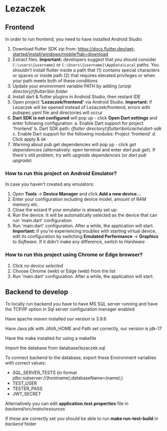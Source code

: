 ﻿# Lezaczek
 
## Frontend
In order to run frontend, you need to have installed Android Studio
1. Download flutter SDK zip from: https://docs.flutter.dev/get-started/install/windows/mobile?tab=download
2. Extract files. **Important:** developers suggest that you should consider ```C:\users\{username}``` or ```C:\Users\{username}\AppData\Local``` paths. You shouldn't install flutter inside a path that (1) contains special characters or spaces or inside path (2) that requires elevated privileges or when your path meets both of these conditions
3. Update your environment variable PATH by adding *(unzip directory)\flutter\bin folder*
4. Install dart & flutter plugins in Android Studio, then restard IDE
5. Open project **'Lezaczek/frontend'** via Android Studio. **Important:** if Lezaczek will be opened instead of Lezaczek/frontend, errors with pubspec.yaml file and directories will occur
6. **Dart SDK is not configured** will pop up - click **Open Dart settings** and enter following configuration:
    a. Enable Dart support for project 'frontend'
    b. Dart SDK path: *(flutter directory)\flutter\bin\cache\dart-sdk*
    c. Enable Dart support for the following modules: Project 'frontend'
    d. Click apply & ok
7. Warning about pub get dependencies will pop up - click *get dependencies* (alternatively: open terminal and enter *dart pub get*). If there's still problem, try with *upgrade dependencies* (or *dart pub upgrade*)
### How to run this project on Android Emulator?
In case you haven't created any emulators:
1. Open **Tools** -> **Device Manager** and click **Add a new device...**
2. Enter your configuration including device model, amount of RAM memory etc.
3. Close the wizard
If your emulator is already set up:
1. Run the device. It will be automatically selected as the device that can run 'main.dart' configuration
2. Run 'main.dart' configuration. After a while, the application will start.
**Important:** if you're experiencing troubles with starting virtual device, edit its configuration by switching **Emulated Performance** -> **Graphics** to *Software*. If it didn't make any difference, switch to *Hardware*
### How to run this project using Chrome or Edge browser?
1. Click *no device selected*
2. Choose Chrome (web) or Edge (web) from the list
3. Run 'main.dart' configuration. After a while, the application will start.

## Backend to develop
To locally run backend you have to have MS SQL server running and have the TCP/IP option in Sql server configuration manager enabled

Have apache maven installed our version is 3.9.6

Have Java jdk with JAVA_HOME and Path set correctly, our version is jdk-17

Have the make installed for using a makefile

Import the database from database/lezaczek.sql

To connect backend to the database, export these Environment variables with correct values:
- SQL_SERVER_TESTS (in format jdbc:sqlserver://(hostname);databaseName=(name);)
- TEST_USER
- TESTER_PASS
- JWT_SECRET

Alternatively you can edit **application.test.properties** file in *backend/src/main/resources*

If these are correctly set you should be able to run **make run-test-build** in *backend* folder
